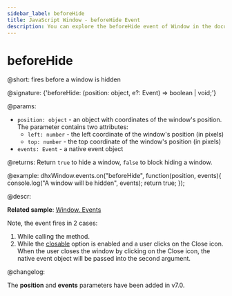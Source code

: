 ```yaml
---
sidebar_label: beforeHide
title: JavaScript Window - beforeHide Event 
description: You can explore the beforeHide event of Window in the documentation of the DHTMLX JavaScript UI library. Browse developer guides and API reference, try out code examples and live demos, and download a free 30-day evaluation version of DHTMLX Suite.
---
```


# beforeHide

@short: fires before a window is hidden

@signature: {'beforeHide: (position: object, e?: Event) => boolean | void;'}

@params:
- `position: object` - an object with coordinates of the window's position. The parameter contains two attributes:
    - `left: number` - the left coordinate of the window's position (in pixels)
    - `top: number` - the top coordinate of the window's position (in pixels)
- `events: Event` - a native event object

@returns:
Return `true` to hide a window, `false` to block hiding a window.

@example:
dhxWindow.events.on("beforeHide", function(position, events){
    console.log("A window will be hidden", events);
    return true;
});

@descr:

**Related sample**: [Window. Events](https://snippet.dhtmlx.com/jfu4upwd)

Note, the event fires in 2 cases:

1. While calling the [](window/api/window_hide_method.md) method.
2. While the [closable](window/api/window_closable_config.md) option is enabled and a user clicks on the Close icon. When the user closes the window by clicking on the Close icon, the native event object will be passed into the second argument.

@changelog:

The **position** and **events** parameters have been added in v7.0.

[comment]: # (@related: window/handling_events.md)
